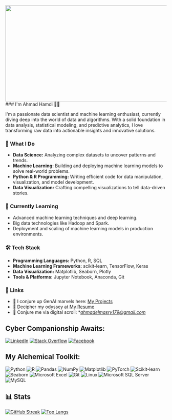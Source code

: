 <div align="center">
  <img src="https://38.media.tumblr.com/6cce1d9b8f3a2e4a54330d80811fa921/tumblr_mtbppdZOrE1qze3hdo1_500.gif" width="600" height="300"/>
</div>
### I'm Ahmad Hamdi 🧞‍♂️

I'm a passionate data scientist and machine learning enthusiast, currently diving deep into the world of data and algorithms. With a solid foundation in data analysis, statistical modeling, and predictive analytics, I love transforming raw data into actionable insights and innovative solutions.

### 🧠 What I Do
- **Data Science:** Analyzing complex datasets to uncover patterns and trends.
- **Machine Learning:** Building and deploying machine learning models to solve real-world problems.
- **Python & R Programming:** Writing efficient code for data manipulation, visualization, and model development.
- **Data Visualization:** Crafting compelling visualizations to tell data-driven stories.

### 🌱 Currently Learning
- Advanced machine learning techniques and deep learning.
- Big data technologies like Hadoop and Spark.
- Deployment and scaling of machine learning models in production environments.

### 🛠️ Tech Stack
- **Programming Languages:** Python, R, SQL
- **Machine Learning Frameworks:** scikit-learn, TensorFlow, Keras
- **Data Visualization:** Matplotlib, Seaborn, Plotly
- **Tools & Platforms:** Jupyter Notebook, Anaconda, Git
### 🔗 Links 
- 🔮 I conjure up GenAI marvels here: [My Projects](https://github.com/AhmadHamdiii)
- 📜 Decipher my odyssey at [My Resume](https://drive.google.com/)
- 📧 Conjure me via digital scroll: **ahmadelmasry179@gmail.com*

## Cyber Companionship Awaits:
[![LinkedIn](https://img.shields.io/badge/LinkedIn-Ahmad%20Hamdi-blue)](https://www.linkedin.com/in/ahmad-hamdi-798911169)
[![Stack Overflow](https://img.shields.io/badge/StackOverflow-13250216-orange)](https://stackoverflow.com//users/22941850)
[![Facebook](https://img.shields.io/badge/AhmadHamdi%20-blue)](https://www.facebook.com)

## My Alchemical Toolkit:
![Python](https://img.shields.io/badge/Python-3776AB?style=for-the-badge&logo=python&logoColor=white)
![R](https://img.shields.io/badge/r-%23276DC3.svg?style=for-the-badge&logo=r&logoColor=white)
![Pandas](https://img.shields.io/badge/Pandas-150458?style=for-the-badge&logo=pandas&logoColor=white)
![NumPy](https://img.shields.io/badge/numpy-%23013243.svg?style=for-the-badge&logo=numpy&logoColor=white)
![Matplotlib](https://img.shields.io/badge/Matplotlib-%23ffffff.svg?style=for-the-badge&logo=Matplotlib&logoColor=black)
![PyTorch](https://img.shields.io/badge/PyTorch-%23EE4C2C.svg?style=for-the-badge&logo=pytorch&logoColor=white)
![Scikit-learn](https://img.shields.io/badge/scikit_learn-F7931E?style=for-the-badge&logo=scikitlearn&logoColor=white)
![Seaborn](https://img.shields.io/badge/Seaborn-417BAF?style=for-the-badge)
![Microsoft Excel](https://img.shields.io/badge/Microsoft_Excel-217346?style=for-the-badge&logo=microsoft-excel&logoColor=white)
![Git](https://img.shields.io/badge/Git-F05032?style=for-the-badge&logo=git&logoColor=white)
![Linux](https://img.shields.io/badge/Linux-FCC624?style=for-the-badge&logo=linux&logoColor=black)
![Microsoft SQL Server](https://img.shields.io/badge/Microsoft%20SQL%20Server-CC2927?style=for-the-badge&logo=microsoftsqlserver&logoColor=white)
![MySQL](https://img.shields.io/badge/MySQL-4479A1?style=for-the-badge&logo=mysql&logoColor=white)

## 📊 Stats
[![GitHub Streak](https://github-readme-streak-stats-six-flame.vercel.app?user=AhmadHamdiii&theme=dark)](https://git.io/streak-stats)
[![Top Langs](https://github-readme-stats.vercel.app/api/top-langs/?AhmadHamdiii)](https://github.com/anuraghazra/github-readme-stats)





